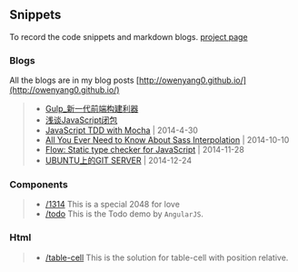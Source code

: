 Snippets
--------

To record the code snippets and markdown blogs. [project page](http://owenyang0.github.io/Snippets)

### Blogs
All the blogs are in my blog posts [http://owenyang0.github.io/](http://owenyang0.github.io/)
> * [Gulp_新一代前端构建利器](blogs/technique/Gulp_新一代前端构建利器.md)
> * [浅谈JavaScript闭包](blogs/technique/浅谈JavaScript闭包.md)
> * [JavaScript TDD with Mocha](blogs/technique/JavaScript%20TDD%20with%20Mocha.md) | 2014-4-30
> * [All You Ever Need to Know About Sass Interpolation](blogs/technique/你需要知道的Sass插值.md) | 2014-10-10
> * [Flow: Static type checker for JavaScript](blogs/technique/Flow_Static%20type%20checker%20for%20JavaScript.md) | 2014-11-28
> * [UBUNTU上的GIT SERVER](blogs/technique/Ubuntu上的Git%20Server.md) | 2014-12-24

### Components
> * [/1314](http://owenyang0.github.io/Snippets/component/1314)
This is a special 2048 for love
> * [/todo](http://owenyang0.github.io/Snippets/component/todo)
This is the Todo demo by `AngularJS`.

### Html
> * [/table-cell](http://owenyang0.github.io/Snippets/html/table-cell)
This is the solution for table-cell with position relative.
